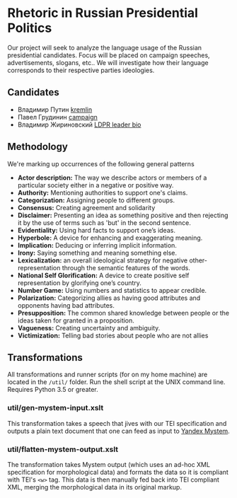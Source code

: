 # Rhetoric in Russian Presidential Politics

Our project will seek to analyze the language usage of the Russian presidential candidates. Focus will be placed on campaign speeches, advertisements, slogans, etc.. We will investigate how their language corresponds to their respective parties ideologies.

## Candidates
- Владимир Путин [kremlin](http://kremlin.ru)
- Павел Грудинин [campaign](http://grudininkprf.ru/)
- Владимир Жириновский [LDPR leader bio](https://ldpr.ru/leader/)

## Methodology
We're marking up occurrences of the following general patterns
- **Actor description:** The way we describe actors or members of a particular society either in a negative or positive way.
- **Authority:** Mentioning authorities to support one's claims.
- **Categorization:** Assigning people to different groups.
- **Consensus:** Creating agreement and solidarity
- **Disclaimer:** Presenting an idea as something positive and then rejecting it by the use of terms such as 'but' in the second sentence.
- **Evidentiality:** Using hard facts to support one’s ideas.
- **Hyperbole:** A device for enhancing and exaggerating meaning.
- **Implication:** Deducing or inferring implicit information.
- **Irony:** Saying something and meaning something else.
- **Lexicalization:** an overall ideological strategy for negative other-representation through the semantic features of the words.
- **National Self Glorification:** A device to create positive self representation by glorifying one’s country.
- **Number Game:** Using numbers and statistics to appear credible.
- **Polarization:** Categorizing allies as having good attributes and opponents having bad attributes.
- **Presupposition:** The common shared knowledge between people or the ideas taken for granted in a proposition.
- **Vagueness:** Creating uncertainty and ambiguity.
- **Victimization:** Telling bad stories about people who are not allies

## Transformations
All transformations and runner scripts (for on my home machine) are located in the ```/util/``` folder. Run the shell script at the UNIX command line. Requires Python 3.5 or greater.
### util/gen-mystem-input.xslt
This transformation takes a speech that jives with our TEI specification and outputs a plain text document that one can feed as input to [Yandex Mystem](https://tech.yandex.ru/mystem).
### util/flatten-mystem-output.xslt
The transformation takes Mystem output (which uses an ad-hoc XML specification for morphological data) and formats the data so it is compliant with TEI's ```<w>``` tag. This data is then manually fed back into TEI compliant XML, merging the morphological data in its original markup.
